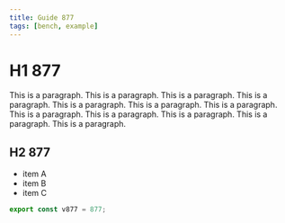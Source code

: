 ```yaml
---
title: Guide 877
tags: [bench, example]
---
```


# H1 877

This is a paragraph. This is a paragraph. This is a paragraph. This is a paragraph. This is a paragraph. This is a paragraph. This is a paragraph. This is a paragraph. This is a paragraph. This is a paragraph. This is a paragraph. This is a paragraph. 

## H2 877

- item A
- item B
- item C

```ts
export const v877 = 877;
```